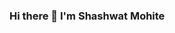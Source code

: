 ### Hi there 👋 I'm Shashwat Mohite 

<!--
**shashwat0309/shashwat0309** is a ✨ _special_ ✨ repository because its `README.md` (this file) appears on your GitHub profile.

- 🔭 I’m currently working on Workshop Mangement Software
- 🌱 I’m currently learning Node JS
- 💬 Ask me about Web Development, C++ and Python.
- 📫 How to reach me: shashwat.mohite@gmail.com 
- ⚡ Fun fact: Working is just a another form of learning
-->
